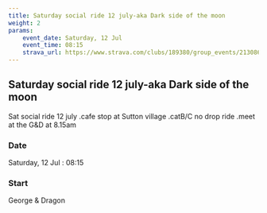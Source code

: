 ```yaml
---
title: Saturday social ride 12 july-aka Dark side of the moon
weight: 2
params:
    event_date: Saturday, 12 Jul
    event_time: 08:15
    strava_url: https://www.strava.com/clubs/189380/group_events/2130864
---
```


## Saturday social ride 12 july-aka Dark side of the moon 

Sat social ride 12 july .cafe stop at Sutton village .catB/C no drop ride .meet at the G&amp;D at 8.15am

### Date

Saturday, 12 Jul : 08:15

### Start

George &amp; Dragon


